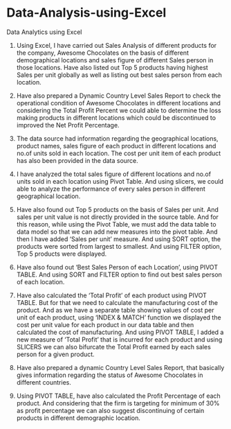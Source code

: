 # Data-Analysis-using-Excel
Data Analytics using Excel
1.	Using Excel, I have carried out Sales Analysis of different products for the company, Awesome Chocolates on the basis of different demographical locations and sales figure of different Sales person in those locations. Have also listed out Top 5 products having highest Sales per unit globally as well as listing out best sales person from each location. 
2.	Have also prepared a Dynamic Country Level Sales Report to check the operational condition of Awesome Chocolates in different locations and considering the Total Profit Percent we could able to determine the loss making products in different locations which could be discontinued to improved the Net Profit Percentage.
3.	The data source had information regarding the geographical locations, product names, sales figure of each product in different locations and no.of units sold in each location. The cost per unit item of each product has also been provided in the data source.
4.	I have analyzed the total sales figure of different locations and no.of units sold in each location using Pivot Table. And using slicers, we could able to analyze the performance of every sales person in different geographical location.


6.	 Have also found out Top 5 products on the basis of Sales per unit. And sales per unit value is not directly provided in the source table. And for this reason, while using the Pivot Table, we must add the data table to data model so that we can add new measures into the pivot table. And then I have added ‘Sales per unit’ measure. And using SORT option, the products were sorted from largest to smallest. And using FILTER option, Top 5 products were displayed.
7.	Have also found out ‘Best Sales Person of each Location’, using PIVOT TABLE. And using SORT and FILTER option to find out best sales person of each location.
8.	Have also calculated the ‘Total Profit’ of each product using PIVOT TABLE. But for that we need to calculate the manufacturing cost of the product. And as we have a separate table showing values of cost per unit of each product, using ‘INDEX & MATCH’ function we displayed the cost per unit value for each product in our data table and then calculated the cost of manufacturing. And using PIVOT TABLE, I added a new measure of ‘Total Profit’ that is incurred for each product and using SLICERS we can also bifurcate the Total Profit earned by each sales person for a given product.
9.	Have also prepared a dynamic Country Level Sales Report, that basically gives information regarding the status of Awesome Chocolates in different countries.
10.	Using PIVOT TABLE, have also calculated the Profit Percentage of each product. And considering that the firm is targeting for minimum of 30% as profit percentage we can also suggest discontinuing of certain products in different demographic location.

